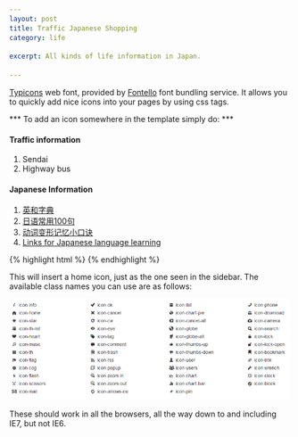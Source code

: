 ```yaml
---
layout: post
title: Traffic Japanese Shopping
category: life

excerpt: All kinds of life information in Japan. 

---
```


 [Typicons][ty] web font, provided by [Fontello][fo] font bundling service. It allows you to quickly
add nice icons into your pages by using css tags. 

*** To add an icon somewhere in the template simply do: ***
#### Traffic information
1. Sendai
2. Highway bus

#### Japanese Information
1. [英和字典][J1]
2. [日语常用100句][J2]
3. [动词变形记忆小口诀][J3]
4. [Links for Japanese language learning][J4]

{% highlight html %}
<i class="icon-home"></i>
{% endhighlight %}

This will insert a home icon, just as the one seen in the sidebar. The available class names you can use are as follows:

![Available Icons][icons]

These should work in all the browsers, all the way down to and including IE7, but not IE6.

[J1]: http://ejje.weblio.jp/
[J2]: http://www.go2hn.com/richang/ryrcyy-10015.htm
[J3]: http://www.pkusky.net/riyuxuexi/2011-05-19/345.html
[J4]: http://www.ritsumei.ac.jp/~kitade/links.htm

[ty]: http://typicons.com/
[fo]: http://fontello.com/

[icons]: /resources/img/icons.png "Available Icons"